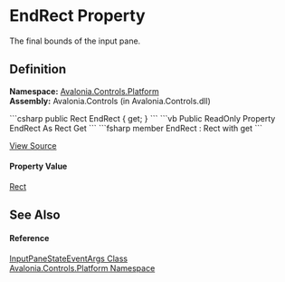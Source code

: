 # EndRect Property


The final bounds of the input pane.



## Definition
**Namespace:** <a href="N_Avalonia_Controls_Platform">Avalonia.Controls.Platform</a>  
**Assembly:** Avalonia.Controls (in Avalonia.Controls.dll)

<Tabs groupId="api-code-preview">
<TabItem value="csharp" label="C#">
```csharp
public Rect EndRect { get; }
```
</TabItem>
<TabItem value="vb" label="VB">
```vb
Public ReadOnly Property EndRect As Rect
	Get
```
</TabItem>
<TabItem value="fsharp" label="F#">
```fsharp
member EndRect : Rect with get
```
</TabItem>
</Tabs>



<a href="https://github.com/AvaloniaUI/Avalonia/tree/master/src/Avalonia.Controls/Platform/IInputPane.cs#L78" title="View the source code">View Source</a>



#### Property Value
<a href="T_Avalonia_Rect">Rect</a>

## See Also


#### Reference
<a href="T_Avalonia_Controls_Platform_InputPaneStateEventArgs">InputPaneStateEventArgs Class</a>  
<a href="N_Avalonia_Controls_Platform">Avalonia.Controls.Platform Namespace</a>  

